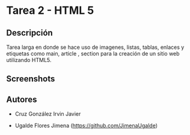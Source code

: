 # Tarea 2 - HTML 5

## Descripción

Tarea larga en donde se hace uso de imagenes, listas, tablas, enlaces y etiquetas como main, article , section para la creación de un sitio web utilizando HTML5.

## Screenshots

## Autores
* Cruz González Irvin Javier
- Ugalde Flores Jimena (https://github.com/JimenaUgalde)